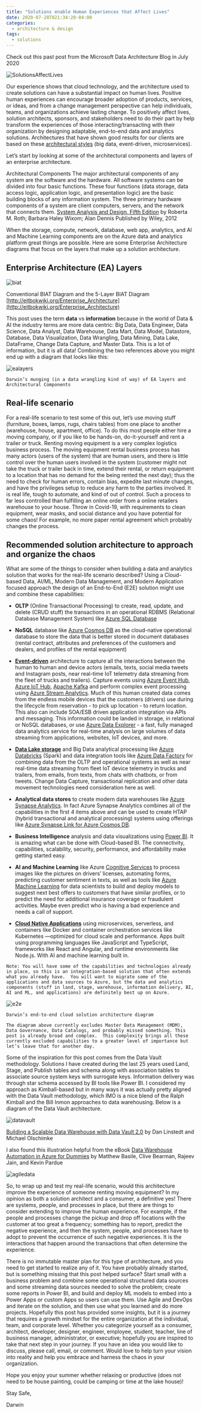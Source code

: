 ```yaml
---
title: "Solutions enable Human Experiences that Affect Lives"
date: 2020-07-28T021:34:20-04:00
categories:
  - architecture & design
tags:
  - solutions
---
```


Check out this past post from the Microsoft Data Architecture Blog in July 2020

![SolutionsAffectLives](/assets/images/postimages/Solutions/solutions.png)

Our experience shows that cloud technology, and the architecture used to create solutions can have a substantial impact on human lives.  Positive human experiences can encourage broader adoption of products, services, or ideas, and from a change management perspective can help individuals, teams, and organizations achieve lasting change.  To positively affect lives, solution architects, sponsors, and stakeholders need to do their part by help transform the experiences of those interacting/transacting with their organization by designing adaptable, end-to-end data and analytics solutions.  Architectures that have shown good results for our clients are based on these [architectural styles](https://docs.microsoft.com/en-us/azure/architecture/guide/architecture-styles/) (big data, event-driven, microservices).

Let’s start by looking at some of the architectural components and layers of an enterprise architecture.

Architectural Components
The major architectural components of any system are the software and the hardware.  All software systems can be divided into four basic functions. These four functions (data storage, data access logic, application logic, and presentation logic) are the basic building blocks of any information system.  The three primary hardware components of a system are client computers, servers, and the network that connects them.
[System Analysis and Design, Fifth Edition](https://learning.oreilly.com/library/view/system-analysis-and/9781118057629/) by Roberta M. Roth; Barbara Haley Wixom; Alan Dennis Published by Wiley, 2012

When the storage, compute, network, database, web app, analytics, and AI and Machine Learning components are on the Azure data and analytics platform great things are possible.  Here are some Enterprise Architecture diagrams that focus on the layers that make up a solution architecture.

## Enterprise Architecture (EA) Layers

![biat](/assets/images/postimages/Solutions/BIAT.jpg)

Conventional BIAT Diagram and the 5-Layer BIAT Diagram [http://eitbokwiki.org/Enterprise_Architecture](http://eitbokwiki.org/Enterprise_Architecture)

This post uses the term **data** vs **information** because in the world of Data & AI the industry terms are more data centric: Big Data, Data Engineer, Data Science, Data Analyst, Data Warehouse, Data Mart, Data Model, Datastore, Database, Data Visualization, Data Wrangling, Data Mining, Data Lake, DataFrame, Change Data Capture, and Master Data.  This is a lot of information, but it is all data!  Combining the two references above you might end up with a diagram that looks like this:

![ealayers](/assets/images/postimages/Solutions/ealayers.png)

`Darwin’s munging (in a data wrangling kind of way) of EA layers and Architectural Components`

## Real-life scenario

For a real-life scenario to test some of this out, let’s use moving stuff (furniture, boxes, lamps, rugs, chairs tables) from one place to another (warehouse, house, apartment, office).  To do this most people either hire a moving company, or if you like to be hands-on, do-it-yourself and rent a trailer or truck.  Renting moving equipment is a very complex logistics business process.  The moving equipment rental business process has many actors (users of the system) that are human users, and there is little control over the human users involved in the system (customer might not take the truck or trailer back in time, extend their rental, or return equipment to a location that has no demand for the being rented the next day); thus the need to check for human errors, contain bias, expedite last minute changes, and have the privileges setup to reduce any harm to the parties involved.  It is real life, tough to automate, and kind of out of control.  Such a process to far less controlled than fulfilling an online order from a online retailers warehouse to your house.  Throw in Covid-19, with requirements to clean equipment, wear masks, and social distance and you have potential for some chaos!  For example, no more paper rental agreement which probably changes the process.

## Recommended solution architecture to approach and organize the chaos

What are some of the things to consider when building a data and analytics solution that works for the real-life scenario described?  Using a Cloud-based Data, AI/ML, Modern Data Management, and Modern Application focused approach the design of an End-to-End (E2E) solution might use and combine these capabilities:

* **OLTP** (Online Transactional Processing) to create, read, update, and delete (CRUD stuff) the transactions in an operational RDBMS (Relational Database Management System) like [Azure SQL Database](https://azure.microsoft.com/en-us/services/sql-database/)

* **NoSQL** database like [Azure Cosmos DB](https://azure.microsoft.com/en-us/services/cosmos-db/) as the cloud-native operational database to store the data that is better stored in document databases (rental contract, attributes and preferences of the customers and dealers, and profiles of the rental equipment)

* [**Event-driven**](https://docs.microsoft.com/en-us/azure/architecture/guide/architecture-styles/event-driven) architecture to capture all the interactions between the human to human and device actors (emails, texts, social media tweets and Instagram posts, near real-time IoT telemetry data streaming from the fleet of trucks and trailers).  Capture events using [Azure Event Hub](https://docs.microsoft.com/en-us/azure/event-hubs/), [Azure IoT Hub](https://docs.microsoft.com/en-us/azure/iot-hub/about-iot-hub), [Apache Kafka](https://kafka.apache.org/) and perform complex event processing using [Azure Stream Analytics](https://azure.microsoft.com/en-us/services/stream-analytics/).  Much of this human created data comes from the endless mobile devices that the customers (drivers) use during the lifecycle from reservation - to pick up location - to return location.  This also can include SOA/ESB driven application integration via APIs and messaging.  This information could be landed in storage, in relational or NoSQL databases, or use [Azure Data Explorer](https://azure.microsoft.com/en-us/services/data-explorer/) - a fast, fully managed data analytics service for real-time analysis on large volumes of data streaming from applications, websites, IoT devices, and more.

* [**Data Lake storage**](https://azure.microsoft.com/en-us/services/storage/data-lake-storage/) and Big Data analytical processing like [Azure Databricks](https://docs.microsoft.com/en-us/azure/databricks/scenarios/what-is-azure-databricks) (Spark) and data integration tools like [Azure Data Factory](https://docs.microsoft.com/en-us/azure/data-factory/) for combining data from the OLTP and operational systems as well as near real-time data streaming from fleet IoT device telemetry in trucks and trailers, from emails, from texts, from chats with chatbots, or from tweets.  Change Data Capture, transactional replication and other data movement technologies need consideration here as well.

* **Analytical data stores** to create modern data warehouses like [Azure Synapse Analytics](https://azure.microsoft.com/en-us/services/synapse-analytics/).  In fact Azure Synapse Analytics combines all of the capabilities in the first 4 items above and can be used to create HTAP (hybrid transactional and analytical processing) systems using offerings like [Azure Synapse Link for Azure Cosmos DB](https://docs.microsoft.com/en-us/azure/cosmos-db/synapse-link-use-cases).

* **Business Intelligence** analysis and data visualizations using [Power BI](https://powerbi.microsoft.com/en-us/).  It is amazing what can be done with Cloud-based BI.  The connectivity, capabilities, scalability, security, performance, and affordability make getting started easy.

* **AI and Machine Learning** like Azure [Cognitive Services](https://azure.microsoft.com/en-us/services/cognitive-services/) to process images like the pictures on drivers’ licenses, automating forms, predicting customer sentiment in texts, as well as tools like [Azure Machine Learning](https://azure.microsoft.com/en-us/services/machine-learning/#product-overview) for data scientists to build and deploy models to suggest next best offers to customers that have similar profiles, or to predict the need for additional insurance coverage or fraudulent activities.  Maybe even predict who is having a bad experience and needs a call of support.

* **[Cloud Native Applications](https://azure.microsoft.com/en-us/overview/cloudnative/)** using microservices, serverless, and containers like Docker and container orchestration services like Kubernetes —optimized for cloud scale and performance.  Apps built using programming languages like JavaScript and TypeScript, frameworks like React and Angular, and runtime environments like Node.js.  With AI and machine learning built in.

`Note: You will have some of the capabilities and technologies already in place, so this is an integration-based solution that often extends what you already have.  You will want to migrate some of the applications and data sources to Azure, but the data and analytics components (stuff in land, stage, warehouse, information delivery, BI, AI and ML, and applications) are definitely best up on Azure.`

![e2e](/assets/images/postimages/Solutions/e2edataaisolutions.png)

`Darwin’s end-to-end cloud solution architecture diagram`

`The diagram above currently excludes Master Data Management (MDM), Data Governance, Data Catalogs, and probably missed something. This post is already broad and complex.  This complexity brings all these currently excluded capabilities to a greater level of importance but let’s leave that for another day.`

Some of the inspiration for this post comes from the Data Vault methodology.  Solutions I have created during the last 25 years used Land, Stage, and Publish tables and schema along with association tables to associate source system keys with surrogate keys.  Information delivery was through star schema accessed by BI tools like Power BI.  I considered my approach as Kimball-based but in many ways it was actually pretty aligned with the Data Vault methodology, which IMO is a nice blend of the Ralph Kimball and the Bill Inmon approaches to data warehousing.  Below is a diagram of the Data Vault architecture.

![datavault](/assets/images/postimages/Solutions/datavault.jpg)

[Building a Scalable Data Warehouse with Data Vault 2.0](https://www.amazon.com/Building-Scalable-Data-Warehouse-Vault-ebook-dp-B015KKYFGO/dp/B015KKYFGO/ref=mt_other?_encoding=UTF8&me=&qid=) by Dan Linstedt and Michael Olschimke

I also found this illustration helpful from the eBook [Data Warehouse Automation in Azure for Dummies](https://www.qlik.com/us/resource-library/data-warehouse-automation-in-azure-for-dummies) by Matthew Basile, Clive Bearman, Rajeev Jain, and Kevin Pardue

![agiledata](/assets/images/postimages/Solutions/agiledatapipeline.png)

So, to wrap up and test my real-life scenario, would this architecture improve the experience of someone renting moving equipment? In my opinion as both a solution architect and a consumer, a definitive yes! There are systems, people, and processes in place, but there are things to consider extending to improve the human experience. For example, if the people and processes change the pickup and drop off locations with the customer at too great a frequency; something has to report, predict the negative experience, and then the system, people, and processes have to adopt to prevent the occurrence of such negative experiences. It is the interactions that happen around the transactions that often determine the experience.

There is no immutable master plan for this type of architecture, and you need to get started to realize any of it. You have probably already started, but is something missing that this post helped surface? Start small with a business problem and combine some operational structured data sources and some streaming data sources needed to solve the problem; create some reports in Power BI, and build and deploy ML models to embed into a Power Apps or custom Apps so users can use them. Use Agile and DevOps and iterate on the solution, and then use what you learned and do more projects. Hopefully this post has provided some insights, but it is a journey that requires a growth mindset for the entire organization at the individual, team, and corporate level. Whether you categorize yourself as a consumer, architect, developer, designer, engineer, employee, student, teacher, line of business manager, administrator, or executive; hopefully you are inspired to take that next step in your journey. If you have an idea you would like to discuss, please call, email, or comment. Would love to help turn your vision into reality and help you embrace and harness the chaos in your organization.

Hope you enjoy your summer whether relaxing or productive (does not need to be house painting, could be camping or time at the lake house)!

Stay Safe,

Darwin
